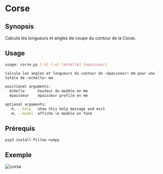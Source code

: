 # Corse

## Synopsis

Calcule les longueurs et angles de coupe du contour de la Corse.

## Usage

```bash
usage: corse.py [-h] [-m] [échelle] [épaisseur]

Calcule les angles et longueurs du contour de <épaisseur> mm pour une longueur
totale de <échelle> mm

positional arguments:
  échelle      hauteur du modèle en mm
  épaisseur    épaisseur profilé en mm

optional arguments:
  -h, --help   show this help message and exit
  -m, --model  affiche le modèle en fond
```

## Prérequis

```bash
pip3 install Pillow numpy
```

## Exemple

![corse](corse-400x10.png)
